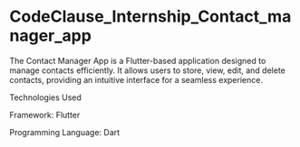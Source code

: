 # CodeClause_Internship_Contact_manager_app

The Contact Manager App is a Flutter-based application designed to manage contacts efficiently. It allows users to store, view, edit, and delete contacts, providing an intuitive interface for a seamless experience.

Technologies Used

Framework: Flutter

Programming Language: Dart